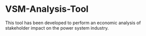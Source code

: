 # VSM-Analysis-Tool
This tool has been developed to perform an economic analysis of stakeholder impact on the power system industry.
